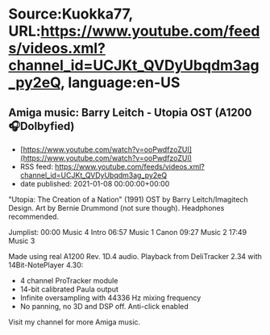 # Source:Kuokka77, URL:https://www.youtube.com/feeds/videos.xml?channel_id=UCJKt_QVDyUbqdm3ag_py2eQ, language:en-US

## Amiga music: Barry Leitch - Utopia OST (A1200🎧Dolbyfied)
 - [https://www.youtube.com/watch?v=ooPwdfzoZUI](https://www.youtube.com/watch?v=ooPwdfzoZUI)
 - RSS feed: https://www.youtube.com/feeds/videos.xml?channel_id=UCJKt_QVDyUbqdm3ag_py2eQ
 - date published: 2021-01-08 00:00:00+00:00

"Utopia: The Creation of a Nation" (1991) OST by Barry Leitch/Imagitech Design. Art by Bernie Drummond (not sure though). Headphones recommended.

Jumplist:
00:00 Music 4 Intro
06:57 Music 1 Canon
09:27 Music 2
17:49 Music 3

Made using real A1200 Rev. 1D.4 audio. Playback from DeliTracker 2.34 with 14Bit-NotePlayer 4.30:
- 4 channel ProTracker module
- 14-bit calibrated Paula output
- Infinite oversampling with 44336 Hz mixing frequency
- No panning, no 3D and DSP off. Anti-click enabled

Visit my channel for more Amiga music.

